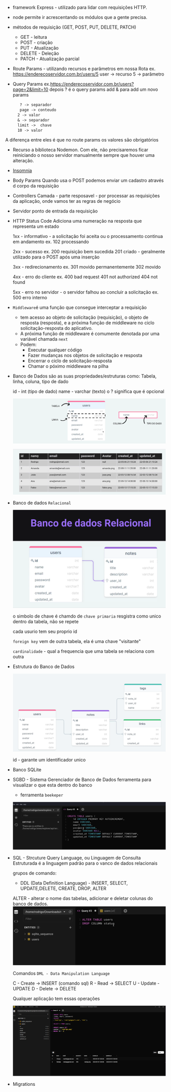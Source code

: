 - framework Express - utilizado para lidar com requisições HTTP.

- node permite ir acrescentando os módulos que a gente precisa.

- métodos de requisição (GET, POST, PUT, DELETE, PATCH)
    - GET - leitura
    - POST - criação
    - PUT - Atualização
    - DELETE - Deleção
    - PATCH - Atualização parcial

- Route Params - utilizando recursos e parâmetros em nossa Rota
    ex. https://enderecoservidor.com.br/users/5
        user -> recurso
        5 -> parâmetro

- Query Params
    ex.https://enderecoservidor.com.br/users?page=2&limit=10
         depois ? é o query params
         add & para add um novo params

         ? -> separador
         page -> conteudo
        2 -> valor
        & -> separador
        limit ->  chave
        10 -> valor

A diferença entre eles é que no route params os valores são obrigatórios

- Recurso a biblioteca Nodemon. Com ele, não precisaremos ficar reiniciando o nosso servidor manualmente sempre que houver uma alteração.

- [Insomnia](https://insomnia.rest/)

- Body Params
    Quando usa o POST podemos enviar um cadastro através d corpo da requisição

- Controllers
    Camada - parte resposavel - por processar as requisições da aplicação, onde vamos ter as regras de negócio

- Servidor
    ponto de entrada da requisição

- HTTP Status Code
    Adiciona uma numeração na resposta que representa um estado

    1xx - informativo - a solicitação foi aceita ou o processamento continua em andamento
        ex. 102 processando

    2xx - sucesso
        ex. 200 requisição bem sucedida
        201 criado - geralmente utilizado para o POST após uma inserção

    3xx - redirecionamento
        ex. 301 movido permanentemente
        302 movido
    
    4xx - erro do cliente
        ex. 400 bad request
        401 not authorized
        404 not found

    5xx - erro no servidor - o servidor falhou ao concluir a solicitação
        ex. 500 erro interno

- `Middleware`é uma função que consegue interceptar a requisição
    - tem acesso ao objeto de solicitação (requisição), o objeto de resposta (resposta), e a próxima função de middleware no ciclo solicitação-resposta do aplicativo.
    - A próxima função de middleware é comumente denotada por uma variável chamada `next`
    - Podem:
        - Executar qualquer código
        - Fazer mudanças nos objetos de solicitação e resposta
        - Encerrar o ciclo de solicitação-resposta
        - Chamar o póximo middleware na pilha

- Banco de Dados
    são as suas propriedades/estruturas como: Tabela, linha, coluna, tipo de dado

    id - int (tipo de dado)
    name - varchar (texto)
    o ? significa que é opcional

    ![Tabelas](./assets/tabelas.png)

    ![Tabela exemplo](./assets/tableex.png)

 - Banco de dados `Relacional`

    ![banco de dados relacional](./assets/relacional.png)

    o simbolo de chave é chamdo de `chave primaria` resgistra como unico dentro da tabela, não se repete

    cada usurio tem seu proprio id

    `foreign key` vem de outra tabela, ela é uma chave "visitante"

    `cardinalidade` - qual a frequencia que uma tabela se relaciona com outra

- Estrutura do Banco de Dados

    ![Estrutura do Banco de Dados](./assets/estrutura-bd.png)

    id  - garante um identificador unico

- Banco SQLite

- SGBD - Sistema Gerenciador de Banco de Dados
    ferramenta para visualizar o que esta dentro do banco

    - ferramenta `beekeper`

    ![databse](./assets/database.png)

- SQL - Strcuture Query Language, ou Linguagem de Consulta Estruturada
    é a linguagem padrão para o vanco de dados relacionais

    grupos de comando: 
    - DDL (Data Definition Language) - INSERT, SELECT, UPDATE,DELETE, CREATE, DROP, ALTER

    ALTER - alterar o nome das tabelas, adicionar e deletar colunas do banco de dados.
    ![Alt text](./assets/alter.png)

    Comandos `DML - Data Manipulation Language`

    C - Create -> INSERT (comando sql)
    R - Read -> SELECT
    U - Update - UPDATE
    D - Delete -> DELETE

    Qualquer aplicação tem essas operações

    ![DML](./assets/dml.png)

- Migrations
